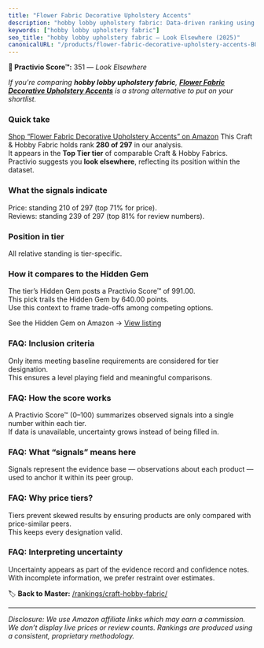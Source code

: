 ```yaml
---
title: "Flower Fabric Decorative Upholstery Accents"
description: "hobby lobby upholstery fabric: Data-driven ranking using the Practivio Score™. Positioned by quality, value, demand, findability, momentum."
keywords: ["hobby lobby upholstery fabric"]
seo_title: "hobby lobby upholstery fabric — Look Elsewhere (2025)"
canonicalURL: "/products/flower-fabric-decorative-upholstery-accents-B0CCRW7MW8/"
---
```


**🚫 Practivio Score™:** 351 — _Look Elsewhere_


*If you're comparing **hobby lobby upholstery fabric**, **[Flower Fabric Decorative Upholstery Accents](https://www.amazon.com/dp/B0CCRW7MW8?tag=practivio-20)** is a strong alternative to put on your shortlist.*
### Quick take
[Shop “Flower Fabric Decorative Upholstery Accents” on Amazon](https://www.amazon.com/dp/B0CCRW7MW8?tag=practivio-20)
This Craft & Hobby Fabric holds rank **280 of 297** in our analysis.  
It appears in the **Top Tier tier** of comparable Craft & Hobby Fabrics.  
Practivio suggests you **look elsewhere**, reflecting its position within the dataset.

### What the signals indicate
Price: standing 210 of 297 (top 71% for price).  
Reviews: standing 239 of 297 (top 81% for review numbers).  

### Position in tier
All relative standing is tier-specific.

### How it compares to the Hidden Gem
The tier’s Hidden Gem posts a Practivio Score™ of 991.00.  
This pick trails the Hidden Gem by 640.00 points.  
Use this context to frame trade-offs among competing options.  

See the Hidden Gem on Amazon → [View listing](https://www.amazon.com/dp/B01LBVYQ6U?tag=practivio-20)

### FAQ: Inclusion criteria
Only items meeting baseline requirements are considered for tier designation.  
This ensures a level playing field and meaningful comparisons.

### FAQ: How the score works
A Practivio Score™ (0–100) summarizes observed signals into a single number within each tier.  
If data is unavailable, uncertainty grows instead of being filled in.

### FAQ: What “signals” means here
Signals represent the evidence base — observations about each product — used to anchor it within its peer group.

### FAQ: Why price tiers?
Tiers prevent skewed results by ensuring products are only compared with price-similar peers.  
This keeps every designation valid.

### FAQ: Interpreting uncertainty
Uncertainty appears as part of the evidence record and confidence notes.  
With incomplete information, we prefer restraint over estimates.


🏷️ **Back to Master:** [/rankings/craft-hobby-fabric/](/rankings/craft-hobby-fabric/)

---
_Disclosure: We use Amazon affiliate links which may earn a commission. We don’t display live prices or review counts. Rankings are produced using a consistent, proprietary methodology._
